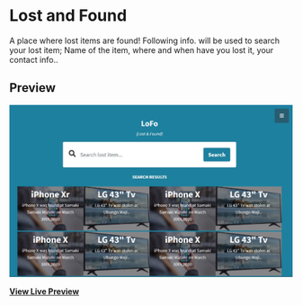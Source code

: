 # Lost and Found

A place where lost items are found!
Following info. will be used to search your lost item; Name of the item, where and when have you lost it, your contact info..

## Preview

![Image description](public\images\LoFo.JPG)


**[View Live Preview](https://thedan06.github.io/Lost-and-Found/)**

